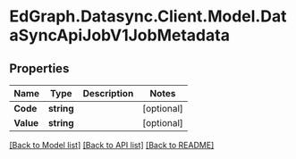 # EdGraph.Datasync.Client.Model.DataSyncApiJobV1JobMetadata

## Properties

Name | Type | Description | Notes
------------ | ------------- | ------------- | -------------
**Code** | **string** |  | [optional] 
**Value** | **string** |  | [optional] 

[[Back to Model list]](../README.md#documentation-for-models) [[Back to API list]](../README.md#documentation-for-api-endpoints) [[Back to README]](../README.md)

